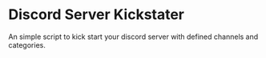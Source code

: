 # Discord Server Kickstater

An simple script to kick start your discord server with defined channels and categories.

